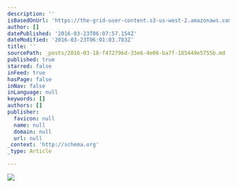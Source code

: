 ```yaml
---
description: ''
isBasedOnUrl: 'https://the-grid-user-content.s3-us-west-2.amazonaws.com/1b3ef042-53d6-4ed2-8da2-533394390137.png'
author: []
datePublished: '2016-03-23T06:07:57.154Z'
dateModified: '2016-03-23T06:01:03.783Z'
title: ''
sourcePath: _posts/2016-03-18-f472796d-33e6-4e06-ba7f-185449e5755b.md
published: true
starred: false
inFeed: true
hasPage: false
inNav: false
inLanguage: null
keywords: []
authors: []
publisher:
  favicon: null
  name: null
  domain: null
  url: null
_context: 'http://schema.org'
_type: Article

---
```

![](https://the-grid-user-content.s3-us-west-2.amazonaws.com/1b3ef042-53d6-4ed2-8da2-533394390137.png)